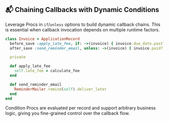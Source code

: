 ## 📬 Chaining Callbacks with Dynamic Conditions
Leverage Procs in `if`/`unless` options to build dynamic callback chains. This is essential when callback invocation depends on multiple runtime factors.

```ruby
class Invoice < ApplicationRecord
  before_save :apply_late_fee, if: ->(invoice) { invoice.due_date.past? && invoice.amount_outstanding > 0 }
  after_save :send_reminder_email, unless: ->(invoice) { invoice.paid? }

  private

  def apply_late_fee
    self.late_fee = calculate_fee
  end

  def send_reminder_email
    ReminderMailer.remind(self).deliver_later
  end
end
```

Condition Procs are evaluated per record and support arbitrary business logic, giving you fine-grained control over the callback flow.